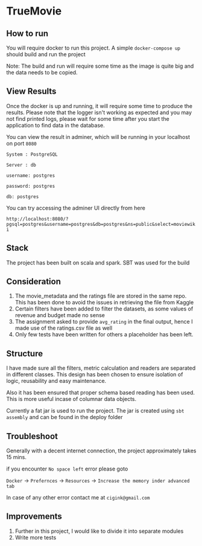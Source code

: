 # TrueMovie

## How to run
You will require docker to run this project.
A simple `docker-compose up` should build and run the project

Note: The build and run will require some time as the image is quite big and the data needs to be copied.

## View Results
Once the docker is up and running, it will require some time to produce the results.
Please note that the logger isn't working as expected and you may not find printed logs,
please wait for some time after you start the application to find data in the database.

You can view the result in adminer, which will be running in your localhost on port `8080`

`System : PostgreSQL`

`Server : db`

`username: postgres`

`password: postgres`

`db: postgres`

You can try accessing the adminer UI directly from here 

`http://localhost:8080/?pgsql=postgres&username=postgres&db=postgres&ns=public&select=moviewiki`

## Stack

The project has been built on scala and spark. SBT was used for the build

## Consideration

1. The movie_metadata and the ratings file are stored in the same repo. This has been done to avoid the issues in retrieving the file from Kaggle
2. Certain filters have been added to filter the datasets, as some values of revenue and budget made no sense
3. The assignment asked to provide `avg_rating` in the final output, hence I made use of the ratings.csv file as well
4. Only few tests have been written for others a placeholder has been left.

## Structure

I have made sure all the filters, metric calculation and readers are separated in different classes.
This design has been chosen to ensure isolation of logic, reusability and easy maintenance.

Also it has been ensured that proper schema based reading has been used. This is more useful incase of columnar data objects.

Currently a fat jar is used to run the project. The jar is created using `sbt assembly`
and can be found in the deploy folder

## Troubleshoot

Generally with a decent internet connection, the project approximately takes 15 mins.

if you encounter `No space left` error please goto

`Docker` -> `Prefernces` -> `Resources` -> `Increase the memory inder advanced tab`

In case of any other error contact me at `cigink@gmail.com`

## Improvements
1. Further in this project, I would like to divide it into separate modules 
2. Write more tests